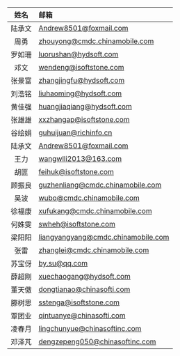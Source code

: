 | 姓名 | 邮箱 |
| :-: | :- |
| 陆承文 |  Andrew8501@foxmail.com |
| 周勇 | zhouyong@cmdc.chinamobile.com |
| 罗如珊 | luorushan@hydsoft.com |
| 邓文 | wendeng@isoftstone.com |
| 张景富 | zhangjingfu@hydsoft.com |
| 刘浩铭 | liuhaoming@hydsoft.com |
| 黄佳强 | huangjiaqiang@hydsoft.com |
| 张雄雄 | xxzhangap@isoftstone.com |
| 谷绘娟 | guhuijuan@richinfo.cn |
| 陆承文 | Andrew8501@foxmail.com |
| 王力 | wangwlli2013@163.com |
| 胡匪 | feihuk@isoftstone.com |
| 顾振良 | guzhenliang@cmdc.chinamobile.com |
| 吴波 | wubo@cmdc.chinamobile.com |
| 徐福康 |xufukang@cmdc.chinamobile.com |
| 何姝雯 | swheh@isoftstone.com |
| 梁阳阳 | liangyangyang@cmdc.chinamobile.com |
| 张雷 | zhanglei@cmdc.chinamobile.com |
| 苏宝伢 | by.su@qq.com |
| 薛超刚 | xuechaogang@hydsoft.com |
| 董天傲 | dongtianao@chinasofti.com |
| 滕树思 | sstenga@isoftstone.com |
| 覃团业 | qintuanye@chinasofti.com |
| 凌春月 | lingchunyue@chinasoftinc.com |
| 邓泽芃 | dengzepeng050@chinasoftinc.com |

